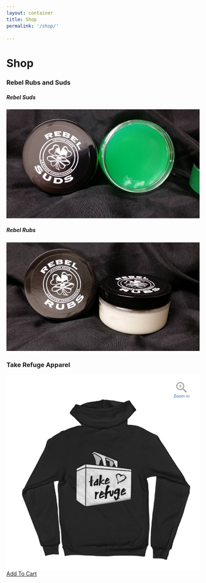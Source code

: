 ```yaml
---
layout: container
title: Shop
permalink: '/shop/'

---
```

<h1 class="mt-5">Shop</h1>

<div class="mt-5"> </div>

<h3> Rebel Rubs and Suds </h3>

<div class="mt-5"> </div>

<div class="row">
  <div class="col-6 col-md-4">
    <h5> Rebel Suds </h5>
    <img class="img-fluid" src="/images/product/soap.jpg" />
    <div class="mt-3"> </div>
    <!-- <a class="gumroad-button" href="https://gum.co/rebelsuds" target="_blank">Add To Cart</a> -->
  </div>

  <div class="col-6 col-md-4">
    <h5> Rebel Rubs </h5>
    <img class="img-fluid" src="/images/product/rubs.jpg" />
    <div class="mt-3"> </div>
    <!-- <a class="gumroad-button" href="https://gum.co/rebelrubs" target="_blank">Add To Cart</a> -->
  </div>
</div>

<div class="mt-5"> </div>

<h3> Take Refuge Apparel </h3>
<div class='row'>
  <div class="col-6 col-md-4">
    <img class="img-fluid" src="/images/product/take_refuge_zip.png" />
    <a class="gumroad-button" href="https://gum.co/take-refuge-hoodie" target="_blank">Add To Cart</a>
  </div>
</div>

<div class="mb-5"> </div>
